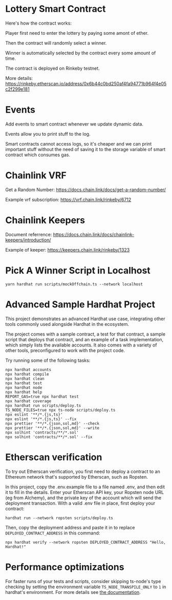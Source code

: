 # Lottery Smart Contract

Here's how the contract works:

Player first need to enter the lottery by paying some amont of ether.

Then the contract will randomly select a winner.

Winner is automatically selected by the contract every some amount of time. 

The contract is deployed on Rinkeby testnet.

More details: https://rinkeby.etherscan.io/address/0x6b44c0bd250af4fa94771b964f4e05c2f299e181

# Events

Add events to smart contract whenever we update dynamic data.

Events allow you to print stuff to the log.

Smart contracts cannot access logs, so it's cheaper and  we can print important stuff without the need of saving it to the storage variable of smart contract which consumes gas.

# Chainlink VRF

Get a Random Number: https://docs.chain.link/docs/get-a-random-number/

Example vrf subscription: https://vrf.chain.link/rinkeby/6712

# Chainlink Keepers

Document referrence: https://docs.chain.link/docs/chainlink-keepers/introduction/

Example of keeper: https://keepers.chain.link/rinkeby/1323

# Pick A Winner Script in Localhost

```
yarn hardhat run scripts/mockOffchain.ts --network localhost
```

# Advanced Sample Hardhat Project

This project demonstrates an advanced Hardhat use case, integrating other tools commonly used alongside Hardhat in the ecosystem.

The project comes with a sample contract, a test for that contract, a sample script that deploys that contract, and an example of a task implementation, which simply lists the available accounts. It also comes with a variety of other tools, preconfigured to work with the project code.

Try running some of the following tasks:

```shell
npx hardhat accounts
npx hardhat compile
npx hardhat clean
npx hardhat test
npx hardhat node
npx hardhat help
REPORT_GAS=true npx hardhat test
npx hardhat coverage
npx hardhat run scripts/deploy.ts
TS_NODE_FILES=true npx ts-node scripts/deploy.ts
npx eslint '**/*.{js,ts}'
npx eslint '**/*.{js,ts}' --fix
npx prettier '**/*.{json,sol,md}' --check
npx prettier '**/*.{json,sol,md}' --write
npx solhint 'contracts/**/*.sol'
npx solhint 'contracts/**/*.sol' --fix
```

# Etherscan verification

To try out Etherscan verification, you first need to deploy a contract to an Ethereum network that's supported by Etherscan, such as Ropsten.

In this project, copy the .env.example file to a file named .env, and then edit it to fill in the details. Enter your Etherscan API key, your Ropsten node URL (eg from Alchemy), and the private key of the account which will send the deployment transaction. With a valid .env file in place, first deploy your contract:

```shell
hardhat run --network ropsten scripts/deploy.ts
```

Then, copy the deployment address and paste it in to replace `DEPLOYED_CONTRACT_ADDRESS` in this command:

```shell
npx hardhat verify --network ropsten DEPLOYED_CONTRACT_ADDRESS "Hello, Hardhat!"
```

# Performance optimizations

For faster runs of your tests and scripts, consider skipping ts-node's type checking by setting the environment variable `TS_NODE_TRANSPILE_ONLY` to `1` in hardhat's environment. For more details see [the documentation](https://hardhat.org/guides/typescript.html#performance-optimizations).
